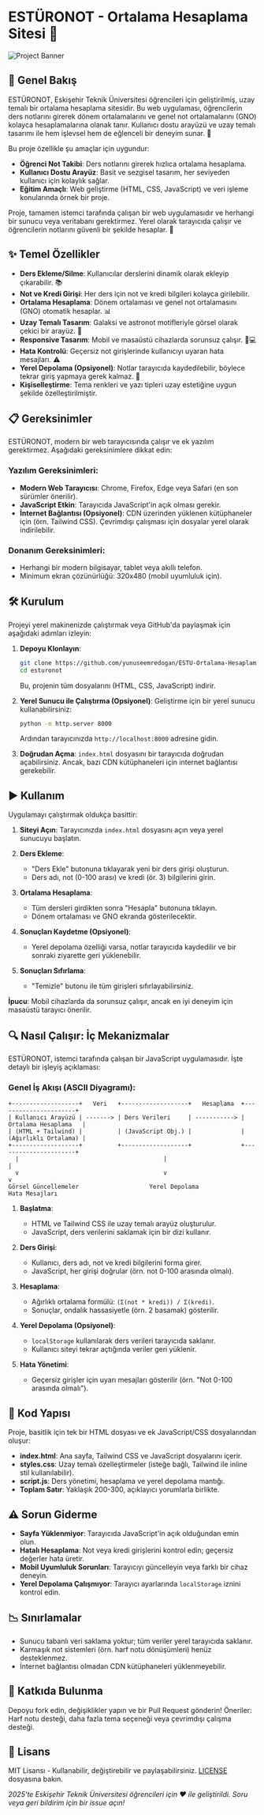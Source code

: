 # ESTÜRONOT - Ortalama Hesaplama Sitesi 🚀

![Project Banner](https://github.com/username/esturonot/blob/main/screenshots/estüronot.png)

## 📖 Genel Bakış
ESTÜRONOT, Eskişehir Teknik Üniversitesi öğrencileri için geliştirilmiş, uzay temalı bir ortalama hesaplama sitesidir. Bu web uygulaması, öğrencilerin ders notlarını girerek dönem ortalamalarını ve genel not ortalamalarını (GNO) kolayca hesaplamalarına olanak tanır. Kullanıcı dostu arayüzü ve uzay temalı tasarımı ile hem işlevsel hem de eğlenceli bir deneyim sunar. 🌌

Bu proje özellikle şu amaçlar için uygundur:
- **Öğrenci Not Takibi**: Ders notlarını girerek hızlıca ortalama hesaplama.
- **Kullanıcı Dostu Arayüz**: Basit ve sezgisel tasarım, her seviyeden kullanıcı için kolaylık sağlar.
- **Eğitim Amaçlı**: Web geliştirme (HTML, CSS, JavaScript) ve veri işleme konularında örnek bir proje.

Proje, tamamen istemci tarafında çalışan bir web uygulamasıdır ve herhangi bir sunucu veya veritabanı gerektirmez. Yerel olarak tarayıcıda çalışır ve öğrencilerin notlarını güvenli bir şekilde hesaplar. 🚀

## ✨ Temel Özellikler
- **Ders Ekleme/Silme**: Kullanıcılar derslerini dinamik olarak ekleyip çıkarabilir. 📚
- **Not ve Kredi Girişi**: Her ders için not ve kredi bilgileri kolayca girilebilir.
- **Ortalama Hesaplama**: Dönem ortalaması ve genel not ortalamasını (GNO) otomatik hesaplar. 📊
- **Uzay Temalı Tasarım**: Galaksi ve astronot motifleriyle görsel olarak çekici bir arayüz. 🌠
- **Responsive Tasarım**: Mobil ve masaüstü cihazlarda sorunsuz çalışır. 📱💻
- **Hata Kontrolü**: Geçersiz not girişlerinde kullanıcıyı uyaran hata mesajları. ⚠️
- **Yerel Depolama (Opsiyonel)**: Notlar tarayıcıda kaydedilebilir, böylece tekrar giriş yapmaya gerek kalmaz. 💾
- **Kişiselleştirme**: Tema renkleri ve yazı tipleri uzay estetiğine uygun şekilde özelleştirilmiştir.

## 📋 Gereksinimler
ESTÜRONOT, modern bir web tarayıcısında çalışır ve ek yazılım gerektirmez. Aşağıdaki gereksinimlere dikkat edin:

### Yazılım Gereksinimleri:
- **Modern Web Tarayıcısı**: Chrome, Firefox, Edge veya Safari (en son sürümler önerilir).
- **JavaScript Etkin**: Tarayıcıda JavaScript'in açık olması gerekir.
- **İnternet Bağlantısı (Opsiyonel)**: CDN üzerinden yüklenen kütüphaneler için (örn. Tailwind CSS). Çevrimdışı çalışması için dosyalar yerel olarak indirilebilir.

### Donanım Gereksinimleri:
- Herhangi bir modern bilgisayar, tablet veya akıllı telefon.
- Minimum ekran çözünürlüğü: 320x480 (mobil uyumluluk için).

## 🛠️ Kurulum
Projeyi yerel makinenizde çalıştırmak veya GitHub'da paylaşmak için aşağıdaki adımları izleyin:

1. **Depoyu Klonlayın**:
   ```bash
   git clone https://github.com/yunuseemredogan/ESTU-Ortalama-Hesaplama-Sitesi.git
   cd esturonot
   ```
   Bu, projenin tüm dosyalarını (HTML, CSS, JavaScript) indirir.

2. **Yerel Sunucu ile Çalıştırma (Opsiyonel)**:
   Geliştirme için bir yerel sunucu kullanabilirsiniz:
   ```bash
   python -m http.server 8000
   ```
   Ardından tarayıcınızda `http://localhost:8000` adresine gidin.

3. **Doğrudan Açma**:
   `index.html` dosyasını bir tarayıcıda doğrudan açabilirsiniz. Ancak, bazı CDN kütüphaneleri için internet bağlantısı gerekebilir.

## ▶️ Kullanım
Uygulamayı çalıştırmak oldukça basittir:

1. **Siteyi Açın**:
   Tarayıcınızda `index.html` dosyasını açın veya yerel sunucuyu başlatın.

2. **Ders Ekleme**:
   - "Ders Ekle" butonuna tıklayarak yeni bir ders girişi oluşturun.
   - Ders adı, not (0-100 arası) ve kredi (ör. 3) bilgilerini girin.

3. **Ortalama Hesaplama**:
   - Tüm dersleri girdikten sonra "Hesapla" butonuna tıklayın.
   - Dönem ortalaması ve GNO ekranda gösterilecektir.

4. **Sonuçları Kaydetme (Opsiyonel)**:
   - Yerel depolama özelliği varsa, notlar tarayıcıda kaydedilir ve bir sonraki ziyarette geri yüklenebilir.

5. **Sonuçları Sıfırlama**:
   - "Temizle" butonu ile tüm girişleri sıfırlayabilirsiniz.

**İpucu**: Mobil cihazlarda da sorunsuz çalışır, ancak en iyi deneyim için masaüstü tarayıcı önerilir.

## 🔍 Nasıl Çalışır: İç Mekanizmalar
ESTÜRONOT, istemci tarafında çalışan bir JavaScript uygulamasıdır. İşte detaylı bir işleyiş açıklaması:

### Genel İş Akışı (ASCII Diyagramı):
```
+-------------------+   Veri   +-------------------+   Hesaplama  +----------------------+
| Kullanıcı Arayüzü | -------> | Ders Verileri     | -----------> | Ortalama Hesaplama   |
| (HTML + Tailwind) |          | (JavaScript Obj.) |              | (Ağırlıklı Ortalama) |
+-------------------+          +-------------------+              +----------------------+
  |                                         |                          |
  v                                         v                          v
Görsel Güncellemeler                    Yerel Depolama              Hata Mesajları
```

1. **Başlatma**:
   - HTML ve Tailwind CSS ile uzay temalı arayüz oluşturulur.
   - JavaScript, ders verilerini saklamak için bir dizi kullanır.

2. **Ders Girişi**:
   - Kullanıcı, ders adı, not ve kredi bilgilerini forma girer.
   - JavaScript, her girişi doğrular (örn. not 0-100 arasında olmalı).

3. **Hesaplama**:
   - Ağırlıklı ortalama formülü: `(Σ(not * kredi)) / Σ(kredi)`.
   - Sonuçlar, ondalık hassasiyetle (örn. 2 basamak) gösterilir.

4. **Yerel Depolama (Opsiyonel)**:
   - `localStorage` kullanılarak ders verileri tarayıcıda saklanır.
   - Kullanıcı siteyi tekrar açtığında veriler geri yüklenir.

5. **Hata Yönetimi**:
   - Geçersiz girişler için uyarı mesajları gösterilir (örn. "Not 0-100 arasında olmalı").

## 🧱 Kod Yapısı
Proje, basitlik için tek bir HTML dosyası ve ek JavaScript/CSS dosyalarından oluşur:

- **index.html**: Ana sayfa, Tailwind CSS ve JavaScript dosyalarını içerir.
- **styles.css**: Uzay temalı özelleştirmeler (isteğe bağlı, Tailwind ile inline stil kullanılabilir).
- **script.js**: Ders yönetimi, hesaplama ve yerel depolama mantığı.
- **Toplam Satır**: Yaklaşık 200-300, açıklayıcı yorumlarla birlikte.

## ⚠️ Sorun Giderme
- **Sayfa Yüklenmiyor**: Tarayıcıda JavaScript'in açık olduğundan emin olun.
- **Hatalı Hesaplama**: Not veya kredi girişlerini kontrol edin; geçersiz değerler hata üretir.
- **Mobil Uyumluluk Sorunları**: Tarayıcıyı güncelleyin veya farklı bir cihaz deneyin.
- **Yerel Depolama Çalışmıyor**: Tarayıcı ayarlarında `localStorage` iznini kontrol edin.

## 📉 Sınırlamalar
- Sunucu tabanlı veri saklama yoktur; tüm veriler yerel tarayıcıda saklanır.
- Karmaşık not sistemleri (örn. harf notu dönüşümleri) henüz desteklenmez.
- İnternet bağlantısı olmadan CDN kütüphaneleri yüklenmeyebilir.

## 🤝 Katkıda Bulunma
Depoyu fork edin, değişiklikler yapın ve bir Pull Request gönderin! Öneriler: Harf notu desteği, daha fazla tema seçeneği veya çevrimdışı çalışma desteği.

## 📜 Lisans
MIT Lisansı - Kullanabilir, değiştirebilir ve paylaşabilirsiniz. [LICENSE](LICENSE) dosyasına bakın.

*2025'te Eskişehir Teknik Üniversitesi öğrencileri için ❤️ ile geliştirildi. Soru veya geri bildirim için bir issue açın!*

